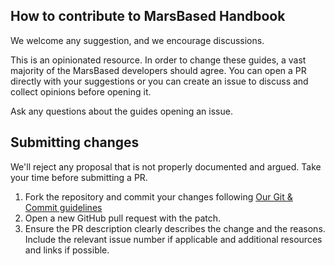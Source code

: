 ## How to contribute to MarsBased Handbook

We welcome any suggestion, and we encourage discussions.

This is an opinionated resource. In order to change these guides, a vast majority of the MarsBased developers should agree. You can open a PR directly with your suggestions or you can create an issue to discuss and collect opinions before opening it.

Ask any questions about the guides opening an issue.

## Submitting changes

We'll reject any proposal that is not properly documented and argued. Take your time before submitting a PR.

1. Fork the repository and commit your changes following [Our Git & Commit guidelines](/guides/development/git-guidelines.md)
2. Open a new GitHub pull request with the patch.
3. Ensure the PR description clearly describes the change and the reasons. Include the relevant issue number if applicable and additional resources and links if possible.


